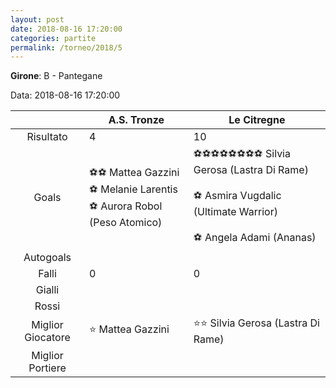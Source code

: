 ```yaml
---
layout: post
date: 2018-08-16 17:20:00
categories: partite
permalink: /torneo/2018/5
---
```

**Girone**: B - Pantegane

Data: 2018-08-16 17:20:00

| | A.S. Tronze | Le Citregne |
|:-----:|-----|-----|
Risultato|4|10
Goals|⚽⚽ Mattea Gazzini<br/>⚽ Melanie Larentis<br/>⚽ Aurora Robol (Peso Atomico)|⚽⚽⚽⚽⚽⚽⚽⚽ Silvia Gerosa (Lastra Di Rame)<br/><br/>⚽ Asmira Vugdalic (Ultimate Warrior)<br/><br/>⚽ Angela Adami (Ananas)<br/>
Autogoals||
Falli|0|0
Gialli||
Rossi||
Miglior Giocatore|⭐ Mattea Gazzini<br/>|⭐⭐ Silvia Gerosa (Lastra Di Rame)<br/>
Miglior Portiere||